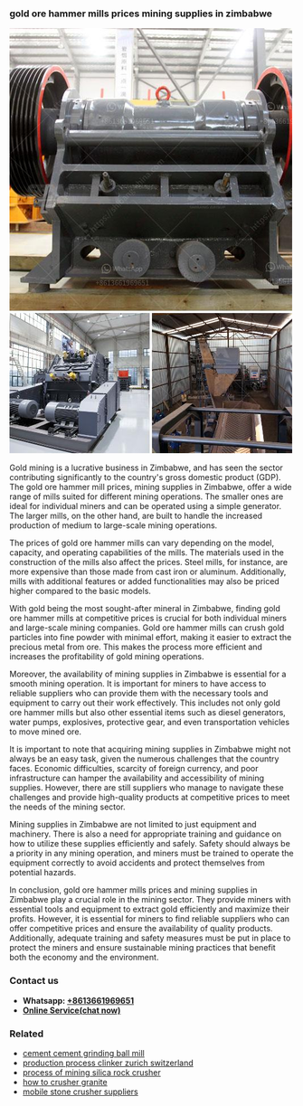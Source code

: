 <h3>gold ore hammer mills prices mining supplies in zimbabwe</h3><img src='1708497580.jpg' alt=''><p>Gold mining is a lucrative business in Zimbabwe, and has seen the sector contributing significantly to the country's gross domestic product (GDP). The gold ore hammer mill prices, mining supplies in Zimbabwe, offer a wide range of mills suited for different mining operations. The smaller ones are ideal for individual miners and can be operated using a simple generator. The larger mills, on the other hand, are built to handle the increased production of medium to large-scale mining operations.</p><p>The prices of gold ore hammer mills can vary depending on the model, capacity, and operating capabilities of the mills. The materials used in the construction of the mills also affect the prices. Steel mills, for instance, are more expensive than those made from cast iron or aluminum. Additionally, mills with additional features or added functionalities may also be priced higher compared to the basic models.</p><p>With gold being the most sought-after mineral in Zimbabwe, finding gold ore hammer mills at competitive prices is crucial for both individual miners and large-scale mining companies. Gold ore hammer mills can crush gold particles into fine powder with minimal effort, making it easier to extract the precious metal from ore. This makes the process more efficient and increases the profitability of gold mining operations.</p><p>Moreover, the availability of mining supplies in Zimbabwe is essential for a smooth mining operation. It is important for miners to have access to reliable suppliers who can provide them with the necessary tools and equipment to carry out their work effectively. This includes not only gold ore hammer mills but also other essential items such as diesel generators, water pumps, explosives, protective gear, and even transportation vehicles to move mined ore.</p><p>It is important to note that acquiring mining supplies in Zimbabwe might not always be an easy task, given the numerous challenges that the country faces. Economic difficulties, scarcity of foreign currency, and poor infrastructure can hamper the availability and accessibility of mining supplies. However, there are still suppliers who manage to navigate these challenges and provide high-quality products at competitive prices to meet the needs of the mining sector.</p><p>Mining supplies in Zimbabwe are not limited to just equipment and machinery. There is also a need for appropriate training and guidance on how to utilize these supplies efficiently and safely. Safety should always be a priority in any mining operation, and miners must be trained to operate the equipment correctly to avoid accidents and protect themselves from potential hazards.</p><p>In conclusion, gold ore hammer mills prices and mining supplies in Zimbabwe play a crucial role in the mining sector. They provide miners with essential tools and equipment to extract gold efficiently and maximize their profits. However, it is essential for miners to find reliable suppliers who can offer competitive prices and ensure the availability of quality products. Additionally, adequate training and safety measures must be put in place to protect the miners and ensure sustainable mining practices that benefit both the economy and the environment.</p><h3>Contact us</h3><ul><li><strong>Whatsapp:&nbsp;<a href="https://wa.me/8613661969651">+8613661969651</a></strong></li><li><a href="https://swt.shibang-china.com/?git&amp;zhl&amp;gold ore hammer mills prices mining supplies in zimbabwe"><strong>Online Service(chat now)</strong></a></li></ul><h3>Related</h3><ul><li><a href='cement cement grinding ball mill.md'>cement cement grinding ball mill</a></li><li><a href='production process clinker zurich switzerland.md'>production process clinker zurich switzerland</a></li><li><a href='process of mining silica rock crusher.md'>process of mining silica rock crusher</a></li><li><a href='how to crusher granite.md'>how to crusher granite</a></li><li><a href='mobile stone crusher suppliers.md'>mobile stone crusher suppliers</a></li></ul>